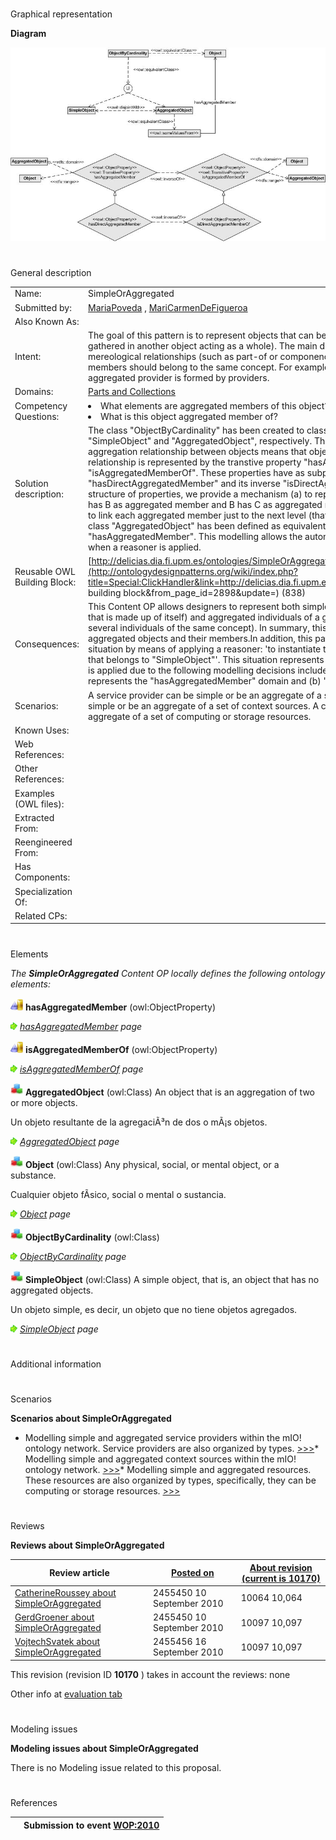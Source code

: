 # 

 Graphical representation



__Diagram__ 





[![Image:CP-SoA-01v1.jpg](images/f/f5/CP-SoA-01v1.jpg)](../Image/CP-SoA-01v1.jpg "Image:CP-SoA-01v1.jpg")





# 

 General description




|  |  |
| --- | --- |
|  Name:  |  SimpleOrAggregated  |
|  Submitted by:  | [MariaPoveda](../User/MariaPoveda "User:MariaPoveda")  , [MariCarmenDeFigueroa](../User/MariCarmenDeFigueroa "User:MariCarmenDeFigueroa")  |
|  Also Known As:  |  |
|  Intent:  |  The goal of this pattern is to represent objects that can be simple or aggregated (that is, several objects gathered in another object acting as a whole).  The main difference between the aggregation relation and other mereological relationships (such as part-of or componency) is that the aggregated object and its aggregated members should belong to the same concept. For example, a turbine is part of an engine, whereas an aggregated provider is formed by providers.  |
|  Domains:  | [Parts and Collections](../Community/Parts_and_Collections "Community:Parts and Collections")  |
|  Competency Questions:  | <li>       What elements are aggregated members of this object?      </li><li>       What is this object aggregated member of?      </li> |
|  Solution description:  |  The class "ObjectByCardinality" has been created to classify simple and aggregated objects into its subclasses "SimpleObject" and "AggregatedObject", respectively. These subclasses are disjoint among them.  The aggregation relationship between objects means that objects can be composed by other objects. This relationship is represented by the transtive property "hasAggregatedMember" and its inverse "isAggregatedMemberOf". These properties have as subproperties the non transitive properties "hasDirectAggregatedMember" and its inverse "isDirectAggregatedMemberOf", respectively. By means of this structure of properties, we provide a mechanism (a) to represent transitive aggregation relationships (that is, if A has B as aggregated member and B has C as aggregated member then A has C as aggregated member) and (b) to link each aggregated member just to the next level (that is, A has B as direct aggregated member).  Finally, the class "AggregatedObject" has been defined as equivalent to those things that have some values for the property "hasAggregatedMember". This modelling allows the automatic classification of aggregated objects in this class when a reasoner is applied.  |
|  Reusable OWL Building Block:  | [http://delicias.dia.fi.upm.es/ontologies/SimpleOrAggregated.owl](http://ontologydesignpatterns.org/wiki/index.php?title=Special:ClickHandler&link=http://delicias.dia.fi.upm.es/ontologies/SimpleOrAggregated.owl&message=OWL building block&from_page_id=2898&update=)  (838)  |
|  Consequences:  |  This Content OP allows designers to represent both simple individuals of a given concept (that is, an individual that is made up of itself) and aggregated individuals of a given concept (that is, an individual that is made up of several individuals of the same concept).  In summary, this pattern allows to represent both simple objects and aggregated objects and their members.In addition, this pattern can be used to detect the following contradictory situation by means of applying a reasoner: 'to instantiate the relationship "hasAggregatedMember" for an Object that belongs to "SimpleObject"'. This situation represents a consistency error and it is detected when a resoner is applied due to the following modelling decisions included in the pattern: (a) "AggregatedObject" class represents the "hasAggregatedMember" domain and (b) "AggregatedObject" is disjoint with "SimpleObject".  |
|  Scenarios:  |  A service provider can be simple or be an aggregate of a set of service providers. A context source can be simple or be an aggregate of a set of context sources. A computing or storage resource can be simple or be an aggregate of a set of computing or storage resources.  |
|  Known Uses:  |  |
|  Web References:  |  |
|  Other References:  |  |
|  Examples (OWL files):  |  |
|  Extracted From:  |  |
|  Reengineered From:  |  |
|  Has Components:  |  |
|  Specialization Of:  |  |
|  Related CPs:  |  |



  





# 

 Elements



_The
 __SimpleOrAggregated__ 
 Content OP locally defines the following ontology elements:_ 





[![ObjectProperty](images/thumb/c/c3/ObjectProperty.gif/20px-ObjectProperty.gif)](../Image/ObjectProperty.gif "ObjectProperty")
__hasAggregatedMember__ 
 (owl:ObjectProperty)
 
[![](images/thumb/8/87/ArrowRight.gif/11px-ArrowRight.gif)](../Image/ArrowRight.gif "ArrowRight.gif")
_[hasAggregatedMember](../Submissions/SimpleOrAggregated/hasAggregatedMember "Submissions:SimpleOrAggregated/hasAggregatedMember") 
 page_ 



[![ObjectProperty](images/thumb/c/c3/ObjectProperty.gif/20px-ObjectProperty.gif)](../Image/ObjectProperty.gif "ObjectProperty")
__isAggregatedMemberOf__ 
 (owl:ObjectProperty)
 
[![](images/thumb/8/87/ArrowRight.gif/11px-ArrowRight.gif)](../Image/ArrowRight.gif "ArrowRight.gif")
_[isAggregatedMemberOf](../Submissions/SimpleOrAggregated/isAggregatedMemberOf "Submissions:SimpleOrAggregated/isAggregatedMemberOf") 
 page_ 



[![Class](images/thumb/2/27/Class.gif/20px-Class.gif)](../Image/Class.gif "Class")
__AggregatedObject__ 
 (owl:Class) An object that is an aggregation of two or more objects.
 
  





 Un objeto resultante de la agregaciÃ³n de dos o mÃ¡s objetos.
 



[![](images/thumb/8/87/ArrowRight.gif/11px-ArrowRight.gif)](../Image/ArrowRight.gif "ArrowRight.gif")
_[AggregatedObject](../Submissions/SimpleOrAggregated/AggregatedObject "Submissions:SimpleOrAggregated/AggregatedObject") 
 page_ 



[![Class](images/thumb/2/27/Class.gif/20px-Class.gif)](../Image/Class.gif "Class")
__Object__ 
 (owl:Class) Any physical, social, or mental object, or a substance.
 
  





 Cualquier objeto fÃ­sico, social o mental o sustancia.
 



[![](images/thumb/8/87/ArrowRight.gif/11px-ArrowRight.gif)](../Image/ArrowRight.gif "ArrowRight.gif")
_[Object](../Submissions/SimpleOrAggregated/Object "Submissions:SimpleOrAggregated/Object") 
 page_ 



[![Class](images/thumb/2/27/Class.gif/20px-Class.gif)](../Image/Class.gif "Class")
__ObjectByCardinality__ 
 (owl:Class)
 
[![](images/thumb/8/87/ArrowRight.gif/11px-ArrowRight.gif)](../Image/ArrowRight.gif "ArrowRight.gif")
_[ObjectByCardinality](../Submissions/SimpleOrAggregated/ObjectByCardinality "Submissions:SimpleOrAggregated/ObjectByCardinality") 
 page_ 



[![Class](images/thumb/2/27/Class.gif/20px-Class.gif)](../Image/Class.gif "Class")
__SimpleObject__ 
 (owl:Class) A simple object, that is, an object that has no aggregated objects.
 
  





 Un objeto simple, es decir, un objeto que no tiene objetos agregados.
 



[![](images/thumb/8/87/ArrowRight.gif/11px-ArrowRight.gif)](../Image/ArrowRight.gif "ArrowRight.gif")
_[SimpleObject](../Submissions/SimpleOrAggregated/SimpleObject "Submissions:SimpleOrAggregated/SimpleObject") 
 page_ 


# 

 Additional information



# 

 Scenarios




__Scenarios about SimpleOrAggregated__ 

* Modelling simple and aggregated service providers within the mIO! ontology network. Service providers are also organized by types. [>>>](../Submissions/SimpleOrAggregated/Scenario_1 "http://ontologydesignpatterns.org/wiki/Submissions:SimpleOrAggregated/Scenario_1")* Modelling simple and aggregated context sources within the mIO! ontology network. [>>>](../Submissions/SimpleOrAggregated/Scenario_2 "http://ontologydesignpatterns.org/wiki/Submissions:SimpleOrAggregated/Scenario_2")* Modelling simple and aggregated resources. These resources are also organized by types, specifically, they can be computing or storage resources. [>>>](../Submissions/SimpleOrAggregated/Scenario_3 "http://ontologydesignpatterns.org/wiki/Submissions:SimpleOrAggregated/Scenario_3")



# 

 Reviews




__Reviews about SimpleOrAggregated__ 



|  Review article  | [Posted on](../Property/CreationDate "Property:CreationDate")  | [About revision (current is 10170)](../Property/ReviewAboutVersion "Property:ReviewAboutVersion")  |
| --- | --- | --- |
| [CatherineRoussey about SimpleOrAggregated](../Reviews/CatherineRoussey_about_SimpleOrAggregated "Reviews:CatherineRoussey about SimpleOrAggregated")  |  2455450  10 September 2010  |  10064  10,064  |
| [GerdGroener about SimpleOrAggregated](../Reviews/GerdGroener_about_SimpleOrAggregated "Reviews:GerdGroener about SimpleOrAggregated")  |  2455450  10 September 2010  |  10097  10,097  |
| [VojtechSvatek about SimpleOrAggregated](../Reviews/VojtechSvatek_about_SimpleOrAggregated "Reviews:VojtechSvatek about SimpleOrAggregated")  |  2455456  16 September 2010  |  10097  10,097  |



 This revision (revision ID
 __10170__ 
 ) takes in account the reviews: none
 



 Other info at
 [evaluation tab](http://ontologydesignpatterns.org/wiki/index.php?title=Submissions:SimpleOrAggregated&action=evaluation "http://ontologydesignpatterns.org/wiki/index.php?title=Submissions:SimpleOrAggregated&action=evaluation") 





  





# 

 Modeling issues




__Modeling issues about SimpleOrAggregated__ 


 There is no Modeling issue related to this proposal.
 




  





# 

 References



  






|  |  Submission to event [WOP:2010](../WOP/2010 "WOP:2010")  |
| --- | --- |